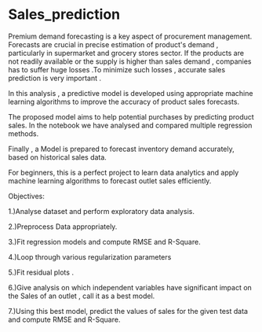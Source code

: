 # Sales_prediction
Premium demand forecasting is a key aspect of procurement management. Forecasts are crucial in  precise estimation of product's demand , particularly in supermarket and grocery stores sector. If the products are not readily available or the supply is higher than sales demand , companies has to suffer  huge losses .To minimize such losses , accurate sales prediction is very important .

In this analysis , a predictive model is developed using appropriate machine learning algorithms to improve the accuracy of product sales forecasts. 

The proposed model aims to help potential purchases by predicting product sales. In the notebook we have analysed and compared multiple regression methods.

Finally , a Model is prepared to forecast inventory demand accurately, based on historical sales data.

For beginners, this is a perfect project to learn data analytics and apply machine learning algorithms to forecast outlet sales efficiently.

Objectives:

1.)Analyse dataset and perform exploratory data analysis. 

2.)Preprocess Data appropriately.

3.)Fit regression models and compute RMSE and R-Square.

4.)Loop through various regularization parameters 

5.)Fit residual plots .

6.)Give analysis on which independent variables have significant impact on the Sales of an outlet , call it as a best model.

7.)Using this best model, predict the values of sales for the given test data and compute RMSE and R-Square.



